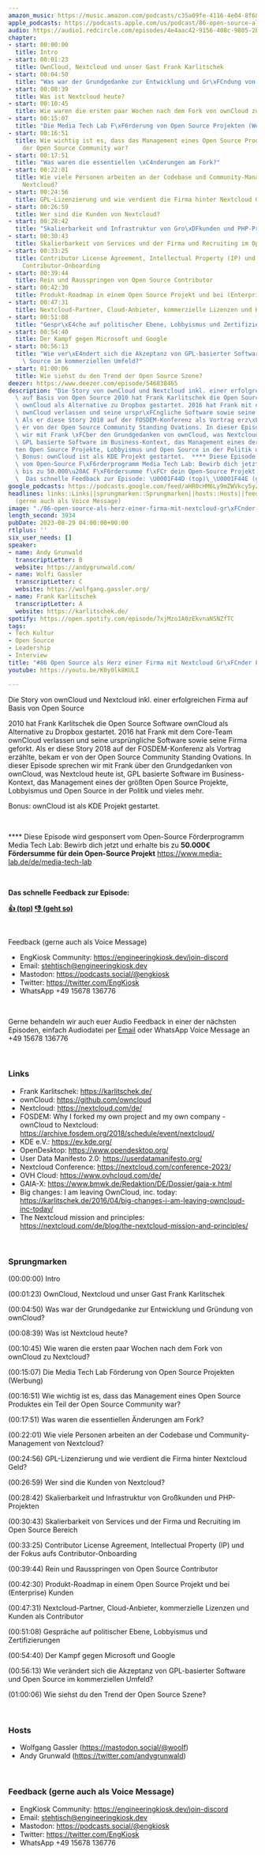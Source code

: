 ```yaml
---
amazon_music: https://music.amazon.com/podcasts/c35a09fe-4116-4e04-8f68-77d61b112e46/episodes/4e1507c0-7db2-4377-b886-b796553ecb77/engineering-kiosk-86-open-source-als-herz-einer-firma-mit-nextcloud-gr%C3%BCnder-frank-karlitschek
apple_podcasts: https://podcasts.apple.com/us/podcast/86-open-source-als-herz-einer-firma-mit-nextcloud-gr%C3%BCnder/id1603082924?i=1000626034745&uo=4
audio: https://audio1.redcircle.com/episodes/4e4aac42-9156-408c-9805-2b0d14a968f2/stream.mp3
chapter:
- start: 00:00:00
  title: Intro
- start: 00:01:23
  title: OwnCloud, Nextcloud und unser Gast Frank Karlitschek
- start: 00:04:50
  title: "Was war der Grundgedanke zur Entwicklung und Gr\xFCndung von ownCloud?"
- start: 00:08:39
  title: Was ist Nextcloud heute?
- start: 00:10:45
  title: Wie waren die ersten paar Wochen nach dem Fork von ownCloud zu Nextcloud?
- start: 00:15:07
  title: "Die Media Tech Lab F\xF6rderung von Open Source Projekten (Werbung)"
- start: 00:16:51
  title: Wie wichtig ist es, dass das Management eines Open Source Produktes ein Teil
    der Open Source Community war?
- start: 00:17:51
  title: "Was waren die essentiellen \xC4nderungen am Fork?"
- start: 00:22:01
  title: Wie viele Personen arbeiten an der Codebase und Community-Management von
    Nextcloud?
- start: 00:24:56
  title: GPL-Lizenzierung und wie verdient die Firma hinter Nextcloud Geld?
- start: 00:26:59
  title: Wer sind die Kunden von Nextcloud?
- start: 00:28:42
  title: "Skalierbarkeit und Infrastruktur von Gro\xDFkunden und PHP-Projekten"
- start: 00:30:43
  title: Skalierbarkeit von Services und der Firma und Recruiting im Open Source Bereich
- start: 00:33:25
  title: Contributor License Agreement, Intellectual Property (IP) und der Fokus aufs
    Contributor-Onboarding
- start: 00:39:44
  title: Rein und Rausspringen von Open Source Contributor
- start: 00:42:30
  title: Produkt-Roadmap in einem Open Source Projekt und bei (Enterprise) Kunden
- start: 00:47:31
  title: Nextcloud-Partner, Cloud-Anbieter, kommerzielle Lizenzen und Kunden als Contributor
- start: 00:51:08
  title: "Gespr\xE4che auf politischer Ebene, Lobbyismus und Zertifizierungen"
- start: 00:54:40
  title: Der Kampf gegen Microsoft und Google
- start: 00:56:13
  title: "Wie ver\xE4ndert sich die Akzeptanz von GPL-basierter Software und Open\
    \ Source im kommerziellen Umfeld?"
- start: 01:00:06
  title: Wie siehst du den Trend der Open Source Szene?
deezer: https://www.deezer.com/episode/546838465
description: "Die Story von ownCloud und Nextcloud inkl. einer erfolgreichen Firma\
  \ auf Basis von Open Source 2010 hat Frank Karlitschek die Open Source Software\
  \ ownCloud als Alternative zu Dropbox gestartet. 2016 hat Frank mit dem Core-Team\
  \ ownCloud verlassen und seine urspr\xFCngliche Software sowie seine Firma geforkt.\
  \ Als er diese Story 2018 auf der FOSDEM-Konferenz als Vortrag erz\xE4hlte, bekam\
  \ er von der Open Source Community Standing Ovations. In dieser Episode sprechen\
  \ wir mit Frank \xFCber den Grundgedanken von ownCloud, was Nextcloud heute ist,\
  \ GPL basierte Software im Business-Kontext, das Management eines der gr\xF6\xDF\
  ten Open Source Projekte, Lobbyismus und Open Source in der Politik und vieles mehr.\
  \ Bonus: ownCloud ist als KDE Projekt gestartet.  **** Diese Episode wird gesponsert\
  \ vom Open-Source F\xF6rderprogramm Media Tech Lab: Bewirb dich jetzt und erhalte\
  \ bis zu 50.000\u20AC F\xF6rdersumme f\xFCr dein Open-Source Projekt https://www.media-lab.de/de/media-tech-lab\
  \  Das schnelle Feedback zur Episode: \U0001F44D (top)\_\U0001F44E (geht so)"
google_podcasts: https://podcasts.google.com/feed/aHR0cHM6Ly9mZWVkcy5yZWRjaXJjbGUuY29tLzBlY2ZkZmQ3LWZkYTEtNGMzZC05NTE1LTQ3NjcyN2Y5ZGY1ZQ/episode/OTUxYWRiYTQtMDU3NS00ZDJhLTlkZjUtOTc5YjQ2ZGMwNjFl?sa=X&ved=2ahUKEwiqgoDA_4CBAxVhu44IHQ0LCZsQkfYCegQIARAF
headlines: links::Links||sprungmarken::Sprungmarken||hosts::Hosts||feedback-gerne-auch-als-voice-message::Feedback
  (gerne auch als Voice Message)
image: "./86-open-source-als-herz-einer-firma-mit-nextcloud-gr\xFCnder-frank-karlitschek.jpg"
length_second: 3934
pubDate: 2023-08-29 04:00:00+00:00
rtlplus: ''
six_user_needs: []
speaker:
- name: Andy Grunwald
  transcriptLetter: B
  website: https://andygrunwald.com/
- name: Wolfi Gassler
  transcriptLetter: C
  website: https://wolfgang.gassler.org/
- name: Frank Karlitschek
  transcriptLetter: A
  website: https://karlitschek.de/
spotify: https://open.spotify.com/episode/7xjMzo1A0zEkvnaNSNZfTC
tags:
- Tech Kultur
- Open Source
- Leadership
- Interview
title: "#86 Open Source als Herz einer Firma mit Nextcloud Gr\xFCnder Frank Karlitschek"
youtube: https://youtu.be/K0y0lk8KULI

---
```

<p>Die Story von ownCloud und Nextcloud inkl. einer erfolgreichen Firma auf Basis von Open Source</p><p>2010 hat Frank Karlitschek die Open Source Software ownCloud als Alternative zu Dropbox gestartet. 2016 hat Frank mit dem Core-Team ownCloud verlassen und seine ursprüngliche Software sowie seine Firma geforkt. Als er diese Story 2018 auf der FOSDEM-Konferenz als Vortrag erzählte, bekam er von der Open Source Community Standing Ovations. In dieser Episode sprechen wir mit Frank über den Grundgedanken von ownCloud, was Nextcloud heute ist, GPL basierte Software im Business-Kontext, das Management eines der größten Open Source Projekte, Lobbyismus und Open Source in der Politik und vieles mehr.</p><p>Bonus: ownCloud ist als KDE Projekt gestartet.</p><p><br></p><p>**** Diese Episode wird gesponsert vom Open-Source Förderprogramm Media Tech Lab: Bewirb dich jetzt und erhalte bis zu <strong>50.000€ Fördersumme für dein Open-Source Projekt</strong> <a href="https://www.media-lab.de/de/media-tech-lab" rel="nofollow">https://www.media-lab.de/de/media-tech-lab</a></p><p><br></p><p><strong>Das schnelle Feedback zur Episode:</strong></p><p><a href="https://api.openpodcast.dev/feedback/86/upvote" rel="nofollow"><strong>👍 (top)</strong></a><strong> </strong><a href="https://api.openpodcast.dev/feedback/86/downvote" rel="nofollow"><strong>👎 (geht so)</strong></a></p><p><br></p><p>Feedback (gerne auch als Voice Message)</p><ul><li>EngKiosk Community: <a href="https://engineeringkiosk.dev/join-discord">https://engineeringkiosk.dev/join-discord</a> </li><li>Email: <a href="mailto:stehtisch@engineeringkiosk.dev" rel="nofollow">stehtisch@engineeringkiosk.dev</a></li><li>Mastodon: <a href="https://podcasts.social/@engkiosk" rel="nofollow">https://podcasts.social/@engkiosk</a></li><li>Twitter: <a href="https://twitter.com/EngKiosk" rel="nofollow">https://twitter.com/EngKiosk</a></li><li>WhatsApp +49 15678 136776</li></ul><p><br></p><p>Gerne behandeln wir auch euer Audio Feedback in einer der nächsten Episoden, einfach Audiodatei per <a href="https://engineeringkiosk.dev/kontakt/">Email</a> oder WhatsApp Voice Message an +49 15678 136776</p><p><br></p><h3 id="links">Links</h3><ul><li>Frank Karlitschek: <a href="https://karlitschek.de/" rel="nofollow">https://karlitschek.de/</a></li><li>ownCloud: <a href="https://github.com/owncloud" rel="nofollow">https://github.com/owncloud</a></li><li>Nextcloud: <a href="https://nextcloud.com/de/" rel="nofollow">https://nextcloud.com/de/</a></li><li>FOSDEM: Why I forked my own project and my own company - ownCloud to Nextcloud: <a href="https://archive.fosdem.org/2018/schedule/event/nextcloud/" rel="nofollow">https://archive.fosdem.org/2018/schedule/event/nextcloud/</a></li><li>KDE e.V.: <a href="https://ev.kde.org/" rel="nofollow">https://ev.kde.org/</a></li><li>OpenDesktop: <a href="https://www.opendesktop.org/" rel="nofollow">https://www.opendesktop.org/</a></li><li>User Data Manifesto 2.0: <a href="https://userdatamanifesto.org/" rel="nofollow">https://userdatamanifesto.org/</a></li><li>Nextcloud Conference: <a href="https://nextcloud.com/conference-2023/" rel="nofollow">https://nextcloud.com/conference-2023/</a></li><li>OVH Cloud: <a href="https://www.ovhcloud.com/de/" rel="nofollow">https://www.ovhcloud.com/de/</a></li><li>GAIA-X: <a href="https://www.bmwk.de/Redaktion/DE/Dossier/gaia-x.html" rel="nofollow">https://www.bmwk.de/Redaktion/DE/Dossier/gaia-x.html</a></li><li>Big changes: I am leaving OwnCloud, inc. today: <a href="https://karlitschek.de/2016/04/big-changes-i-am-leaving-owncloud-inc-today/" rel="nofollow">https://karlitschek.de/2016/04/big-changes-i-am-leaving-owncloud-inc-today/</a></li><li>The Nextcloud mission and principles: <a href="https://nextcloud.com/de/blog/the-nextcloud-mission-and-principles/" rel="nofollow">https://nextcloud.com/de/blog/the-nextcloud-mission-and-principles/</a></li></ul><p><br></p><h3 id="sprungmarken">Sprungmarken</h3><p>(00:00:00) Intro</p><p>(00:01:23) OwnCloud, Nextcloud und unser Gast Frank Karlitschek</p><p>(00:04:50) Was war der Grundgedanke zur Entwicklung und Gründung von ownCloud?</p><p>(00:08:39) Was ist Nextcloud heute?</p><p>(00:10:45) Wie waren die ersten paar Wochen nach dem Fork von ownCloud zu Nextcloud?</p><p>(00:15:07) Die Media Tech Lab Förderung von Open Source Projekten (Werbung)</p><p>(00:16:51) Wie wichtig ist es, dass das Management eines Open Source Produktes ein Teil der Open Source Community war?</p><p>(00:17:51) Was waren die essentiellen Änderungen am Fork?</p><p>(00:22:01) Wie viele Personen arbeiten an der Codebase und Community-Management von Nextcloud?</p><p>(00:24:56) GPL-Lizenzierung und wie verdient die Firma hinter Nextcloud Geld?</p><p>(00:26:59) Wer sind die Kunden von Nextcloud?</p><p>(00:28:42) Skalierbarkeit und Infrastruktur von Großkunden und PHP-Projekten</p><p>(00:30:43) Skalierbarkeit von Services und der Firma und Recruiting im Open Source Bereich</p><p>(00:33:25) Contributor License Agreement, Intellectual Property (IP) und der Fokus aufs Contributor-Onboarding</p><p>(00:39:44) Rein und Rausspringen von Open Source Contributor</p><p>(00:42:30) Produkt-Roadmap in einem Open Source Projekt und bei (Enterprise) Kunden</p><p>(00:47:31) Nextcloud-Partner, Cloud-Anbieter, kommerzielle Lizenzen und Kunden als Contributor</p><p>(00:51:08) Gespräche auf politischer Ebene, Lobbyismus und Zertifizierungen</p><p>(00:54:40) Der Kampf gegen Microsoft und Google</p><p>(00:56:13) Wie verändert sich die Akzeptanz von GPL-basierter Software und Open Source im kommerziellen Umfeld?</p><p>(01:00:06) Wie siehst du den Trend der Open Source Szene?</p><p><br></p><h3 id="hosts">Hosts</h3><ul><li>Wolfgang Gassler (<a href="https://mastodon.social/@woolf" rel="nofollow">https://mastodon.social/@woolf</a>)</li><li>Andy Grunwald (<a href="https://twitter.com/andygrunwald" rel="nofollow">https://twitter.com/andygrunwald</a>)</li></ul><p><br></p><h3 id="feedback-gerne-auch-als-voice-message">Feedback (gerne auch als Voice Message)</h3><ul><li>EngKiosk Community: <a href="https://engineeringkiosk.dev/join-discord">https://engineeringkiosk.dev/join-discord</a> </li><li>Email: <a href="mailto:stehtisch@engineeringkiosk.dev" rel="nofollow">stehtisch@engineeringkiosk.dev</a></li><li>Mastodon: <a href="https://podcasts.social/@engkiosk" rel="nofollow">https://podcasts.social/@engkiosk</a></li><li>Twitter: <a href="https://twitter.com/EngKiosk" rel="nofollow">https://twitter.com/EngKiosk</a></li><li>WhatsApp +49 15678 136776</li></ul>